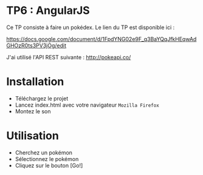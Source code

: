 # TP6 : AngularJS

Ce TP consiste à faire un pokédex. Le lien du TP est disponible ici :

https://docs.google.com/document/d/1FpdYNG02e9F_q3BaYQqJfkHEqwAdGHOzR0ts3PV3jOg/edit

J'ai utilisé l'API REST suivante : http://pokeapi.co/

# Installation

* Téléchargez le projet
* Lancez index.html avec votre navigateur ```Mozilla Firefox```
* Montez le son

# Utilisation

* Cherchez un pokémon
* Sélectionnez le pokémon
* Cliquez sur le bouton [Go!]